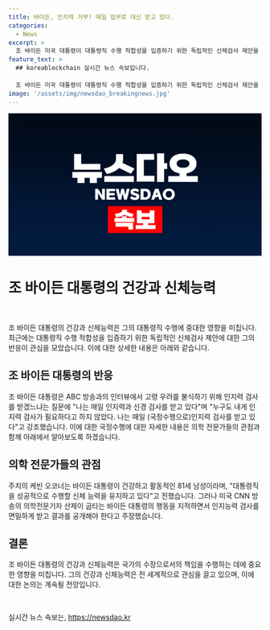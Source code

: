 ```yaml
---
title: 바이든, 인지력 거부! 매일 업무로 대신 받고 있다.
categories:
  - News
excerpt: >
  조 바이든 미국 대통령이 대통령직 수행 적합성을 입증하기 위한 독립적인 신체검사 제안을 거부했다. 바이든 대통령은 고령 우려에 대해 나는 매일 인지력과 신경 검사를 받고 있다며 누구도 내게 인지력 검사가 필요하다고 하지 않았다. 나는 매일 (국정수행으로) 인지력 검사를 받고 있다고 강조했다. 바이든 대통령의 건강검진 결과와 CNN 방송 의학전문기자의 주장 등이 논란을 불러일으키고 있다.
feature_text: >
  ## koreablockchain 실시간 뉴스 속보입니다.

  조 바이든 미국 대통령이 대통령직 수행 적합성을 입증하기 위한 독립적인 신체검사 제안을 거부했다. 바이든 대통령은 고령 우려에 대해 나는 매일 인지력과 신경 검사를 받고 있다며 누구도 내게 인지력 검사가 필요하다고 하지 않았다. 나는 매일 (국정수행으로) 인지력 검사를 받고 있다고 강조했다. 바이든 대통령의 건강검진 결과와 CNN 방송 의학전문기자의 주장 등이 논란을 불러일으키고 있다.
image: '/assets/img/newsdao_breakingnews.jpg'
---
```


<p><img src="/assets/img/newsdao_breakingnews.jpg" alt="koreablockchain 속보" /></p>

<h1 data-ke-size="size26"><b>조 바이든 대통령의 건강과 신체능력</b></h1>

<p data-ke-size="size16">&nbsp;</p>

<p>조 바이든 대통령의 건강과 신체능력은 그의 대통령직 수행에 중대한 영향을 미칩니다. 최근에는 대통령직 수행 적합성을 입증하기 위한 독립적인 신체검사 제안에 대한 그의 반응이 관심을 모았습니다. 이에 대한 상세한 내용은 아래와 같습니다.</p>

<h2 data-ke-size="size24">조 바이든 대통령의 반응</h2>

<p>조 바이든 대통령은 ABC 방송과의 인터뷰에서 고령 우려를 불식하기 위해 인지력 검사를 받겠느냐는 질문에 "나는 매일 인지력과 신경 검사를 받고 있다"며 "누구도 내게 인지력 검사가 필요하다고 하지 않았다. 나는 매일 (국정수행으로)인지력 검사를 받고 있다"고 강조했습니다. 이에 대한 국정수행에 대한 자세한 내용은 의학 전문가들의 관점과 함께 아래에서 알아보도록 하겠습니다.</p>

<h2 data-ke-size="size24">의학 전문가들의 관점</h2>

<p>주치의 케빈 오코너는 바이든 대통령이 건강하고 활동적인 81세 남성이라며, "대통령직을 성공적으로 수행할 신체 능력을 유지하고 있다"고 전했습니다. 그러나 미국 CNN 방송의 의학전문기자 산제이 굽타는 바이든 대통령의 행동을 지적하면서 인지능력 검사를 면밀하게 받고 결과를 공개해야 한다고 주장했습니다.</p>

<h2 data-ke-size="size24">결론</h2>

<p>조 바이든 대통령의 건강과 신체능력은 국가의 수장으로서의 책임을 수행하는 데에 중요한 영향을 미칩니다. 그의 건강과 신체능력은 전 세계적으로 관심을 끌고 있으며, 이에 대한 논의는 계속될 전망입니다. </p>

<p data-ke-size="size16">&nbsp;</p>
실시간 뉴스 속보는, <a href="https://newsdao.kr" rel="dofollow">https://newsdao.kr</a>


